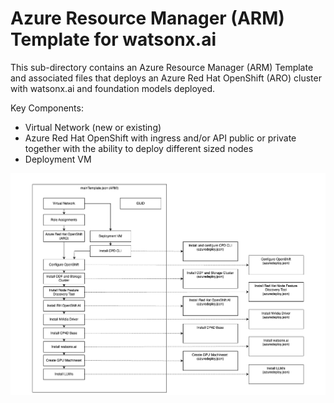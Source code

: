 # Azure Resource Manager (ARM) Template for watsonx.ai

This sub-directory contains an Azure Resource Manager (ARM) Template and associated files that deploys an Azure Red Hat OpenShift (ARO) cluster with watsonx.ai and foundation models deployed.

Key Components:
- Virtual Network (new or existing)
- Azure Red Hat OpenShift with ingress and/or API public or private together with the ability to deploy different sized nodes
- Deployment VM

![Automation Overview](./images/automation-architecture.png)